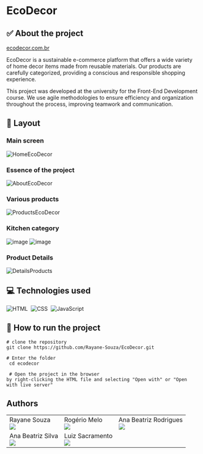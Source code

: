 # EcoDecor
## ✅ About the project
[ecodecor.com.br](https://eco-decor.vercel.app/index.html)

EcoDecor is a sustainable e-commerce platform that offers a wide variety of home decor items made from reusable materials. 
Our products are carefully categorized, providing a conscious and responsible shopping experience.

This project was developed at the university for the Front-End Development course. 
We use agile methodologies to ensure efficiency and organization throughout the process, improving teamwork and communication.

## 🔗 Layout

### Main screen
![HomeEcoDecor](https://github.com/Rayane-Souza/EcoDecor/assets/130245094/51d1daa0-4a01-45d2-b960-392d4efe13e2)

### Essence of the project
![AboutEcoDecor](https://github.com/Rayane-Souza/EcoDecor/assets/130245094/698ede92-9031-4a9f-ae07-a471ead02240)

### Various products
![ProductsEcoDecor](https://github.com/Rayane-Souza/EcoDecor/assets/130245094/57e14749-bc8f-4ba5-ae4e-fced1dfaa7b4)

### Kitchen category
![image](https://github.com/Rayane-Souza/EcoDecor/assets/130245094/b83d3336-cb21-4f85-af02-54135694de23)
![image](https://github.com/Rayane-Souza/EcoDecor/assets/130245094/d0c4c3d8-bf7d-4d76-8a9b-cc06786c3758)

### Product Details
![DetailsProducts](https://github.com/Rayane-Souza/EcoDecor/assets/130245094/e826f9f5-034d-413f-9819-f99fc0bb91f1)


## 💻 Technologies used

![HTML](https://img.shields.io/badge/-HTML-0D1117?style=for-the-badge&logo=html5&labelColor=0D1117)&nbsp; ![CSS](https://img.shields.io/badge/-CSS-0D1117?style=for-the-badge&logo=CSS3&logoColor=1572B6&labelColor=0D1117)&nbsp; ![JavaScript](https://img.shields.io/badge/-JavaScript-0D1117?style=for-the-badge&logo=javascript&labelColor=0D1117&textColor=0D1117)&nbsp;

## 📌 How to run the project

```
# clone the repository
git clone https://github.com/Rayane-Souza/EcoDecor.git

# Enter the folder
 cd ecodecor

 # Open the project in the browser
by right-clicking the HTML file and selecting "Open with" or "Open with live server"
```
## Authors

<table>
  <tr>
    <td>
      Rayane Souza<br>
      <a href="https://www.linkedin.com/in/rayanekelly/" target="_blank">
        <img src="https://img.shields.io/badge/LinkedIn-0077B5?style=for-the-badge&logo=linkedin&logoColor=white" target="_blank">
      </a>
    </td>
    <td>
      Rogério Melo<br>
      <a href="https://www.linkedin.com/in/rogerio-melo-7030824a/" target="_blank">
        <img src="https://img.shields.io/badge/LinkedIn-0077B5?style=for-the-badge&logo=linkedin&logoColor=white" target="_blank">
      </a>
    </td>
    <td>
      Ana Beatriz Rodrigues<br>
      <a href="https://www.linkedin.com/in/beatriz-rodriguesx/" target="_blank">
        <img src="https://img.shields.io/badge/LinkedIn-0077B5?style=for-the-badge&logo=linkedin&logoColor=white" target="_blank">
      </a>
    </td>
  </tr>
  <tr>
    <td>
      Ana Beatriz Silva<br>
      <a href="https://www.linkedin.com/in/anabeatrizdsilva/" target="_blank">
        <img src="https://img.shields.io/badge/LinkedIn-0077B5?style=for-the-badge&logo=linkedin&logoColor=white" target="_blank">
      </a>
    </td>
    <td>
      Luiz Sacramento<br>
      <a href="https://www.linkedin.com/in/luizssouza/" target="_blank">
        <img src="https://img.shields.io/badge/LinkedIn-0077B5?style=for-the-badge&logo=linkedin&logoColor=white" target="_blank">
      </a>
    </td>
  </tr>
</table>



